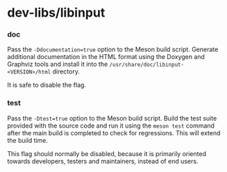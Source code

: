 # dev-libs/libinput

### doc
Pass the `-Ddocumentation=true` option to the Meson build script. Generate additional documentation in the HTML format using the Doxygen and Graphviz tools and install it into the `/usr/share/doc/libinput-<VERSION>/html` directory.

It is safe to disable the flag.

### test
Pass the `-Dtest=true` option to the Meson build script. Build the test suite provided with the source code and run it using the `meson test` command after the main build is completed to check for regressions. This will extend the build time.

This flag should normally be disabled, because it is primarily oriented towards developers, testers and maintainers, instead of end users.
